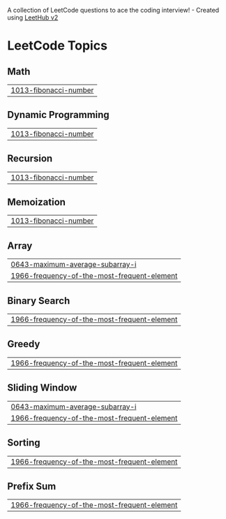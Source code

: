 A collection of LeetCode questions to ace the coding interview! - Created using [LeetHub v2](https://github.com/arunbhardwaj/LeetHub-2.0)
<!---LeetCode Topics Start-->
# LeetCode Topics
## Math
|  |
| ------- |
| [1013-fibonacci-number](https://github.com/saurabhkmrss585/-30DaysCodingChallenge/tree/master/1013-fibonacci-number) |
## Dynamic Programming
|  |
| ------- |
| [1013-fibonacci-number](https://github.com/saurabhkmrss585/-30DaysCodingChallenge/tree/master/1013-fibonacci-number) |
## Recursion
|  |
| ------- |
| [1013-fibonacci-number](https://github.com/saurabhkmrss585/-30DaysCodingChallenge/tree/master/1013-fibonacci-number) |
## Memoization
|  |
| ------- |
| [1013-fibonacci-number](https://github.com/saurabhkmrss585/-30DaysCodingChallenge/tree/master/1013-fibonacci-number) |
## Array
|  |
| ------- |
| [0643-maximum-average-subarray-i](https://github.com/saurabhkmrss585/-30DaysCodingChallenge/tree/master/0643-maximum-average-subarray-i) |
| [1966-frequency-of-the-most-frequent-element](https://github.com/saurabhkmrss585/-30DaysCodingChallenge/tree/master/1966-frequency-of-the-most-frequent-element) |
## Binary Search
|  |
| ------- |
| [1966-frequency-of-the-most-frequent-element](https://github.com/saurabhkmrss585/-30DaysCodingChallenge/tree/master/1966-frequency-of-the-most-frequent-element) |
## Greedy
|  |
| ------- |
| [1966-frequency-of-the-most-frequent-element](https://github.com/saurabhkmrss585/-30DaysCodingChallenge/tree/master/1966-frequency-of-the-most-frequent-element) |
## Sliding Window
|  |
| ------- |
| [0643-maximum-average-subarray-i](https://github.com/saurabhkmrss585/-30DaysCodingChallenge/tree/master/0643-maximum-average-subarray-i) |
| [1966-frequency-of-the-most-frequent-element](https://github.com/saurabhkmrss585/-30DaysCodingChallenge/tree/master/1966-frequency-of-the-most-frequent-element) |
## Sorting
|  |
| ------- |
| [1966-frequency-of-the-most-frequent-element](https://github.com/saurabhkmrss585/-30DaysCodingChallenge/tree/master/1966-frequency-of-the-most-frequent-element) |
## Prefix Sum
|  |
| ------- |
| [1966-frequency-of-the-most-frequent-element](https://github.com/saurabhkmrss585/-30DaysCodingChallenge/tree/master/1966-frequency-of-the-most-frequent-element) |
<!---LeetCode Topics End-->